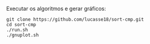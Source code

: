 Executar os algoritmos e gerar gráficos:

  ```shell
  git clone https://github.com/lucasse18/sort-cmp.git
  cd sort-cmp
  ./run.sh
  ./gnuplot.sh
  ```

